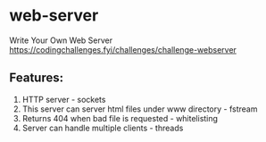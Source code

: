 # web-server
Write Your Own Web Server
https://codingchallenges.fyi/challenges/challenge-webserver

## Features:
1. HTTP server - sockets
2. This server can server html files under www directory - fstream
3. Returns 404 when bad file is requested - whitelisting 
4. Server can handle multiple clients - threads
